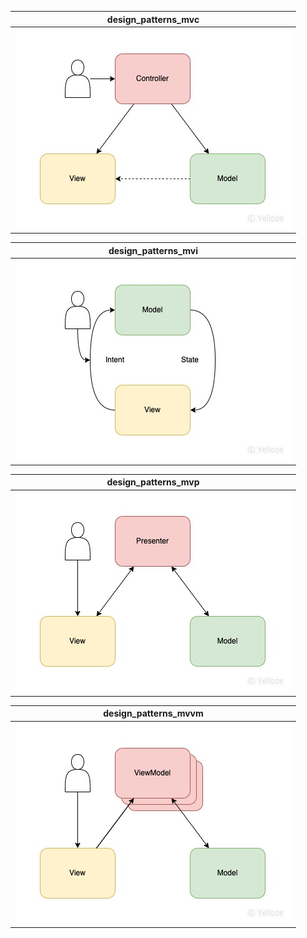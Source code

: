 <!-- ---------------------------- -->
<!-- ---------- define ---------- -->
<!-- ---------------------------- -->

<!-- disign patterns -->

[design_patterns_mvc]: https://github.com/yelloze-xyz/tech-blog/blob/master/resources/design_patterns/design_patterns_mvc.jpg?raw=true
[design_patterns_mvi]: https://github.com/yelloze-xyz/tech-blog/blob/master/resources/design_patterns/design_patterns_mvi.jpg?raw=true
[design_patterns_mvp]: https://github.com/yelloze-xyz/tech-blog/blob/master/resources/design_patterns/design_patterns_mvp.jpg?raw=true
[design_patterns_mvvm]: https://github.com/yelloze-xyz/tech-blog/blob/master/resources/design_patterns/design_patterns_mvvm.jpg?raw=true

<!-- sample -->

| design_patterns_mvc    |
| ---------------------- |
| ![design_patterns_mvc] |

| design_patterns_mvi    |
| ---------------------- |
| ![design_patterns_mvi] |

| design_patterns_mvp    |
| ---------------------- |
| ![design_patterns_mvp] |

| design_patterns_mvvm    |
| ----------------------- |
| ![design_patterns_mvvm] |
